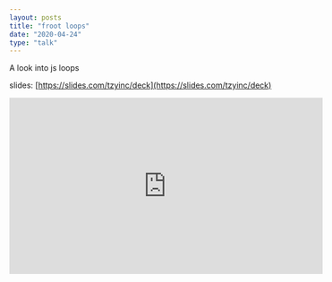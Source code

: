 ```yaml
---
layout: posts
title: "froot loops"
date: "2020-04-24"
type: "talk"
---
```


A look into js loops

slides: [https://slides.com/tzyinc/deck](https://slides.com/tzyinc/deck)

<iframe width="560" height="315" src="https://www.youtube.com/embed/v=UxkI6dF06R8" frameborder="0" allow="accelerometer; autoplay; encrypted-media; gyroscope; picture-in-picture" allowfullscreen></iframe>
